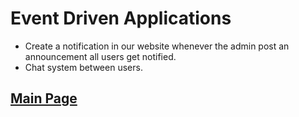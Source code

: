 # Event Driven Applications

- Create a notification in our website whenever the admin post an announcement all users get notified.
- Chat system between users.

## [Main Page](../README.md)
